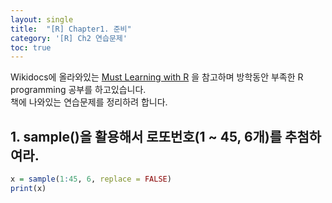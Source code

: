 ```yaml
---
layout: single
title:  "[R] Chapter1. 준비"
category: '[R] Ch2 연습문제'
toc: true
---
```



Wikidocs에 올라와있는 [Must Learning with R](https://wikidocs.net/book/4315) 을 참고하며 방학동안 부족한 R programming 공부를 하고있습니다.<br/>
책에 나와있는 연습문제를 정리하려 합니다.


## 1. sample()을 활용해서 로또번호(1 ~ 45, 6개)를 추첨하여라.

```R
x = sample(1:45, 6, replace = FALSE)
print(x)
```
